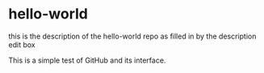 # hello-world
this is the description of the hello-world repo as filled in by the description edit box

This is a simple test of GitHub and its interface. 
